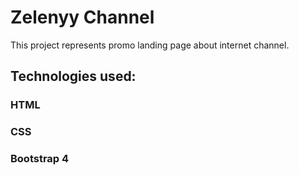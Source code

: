 #  **Zelenyy Channel**
This project represents promo landing page about internet channel.

## Technologies used:
### HTML
### CSS
### Bootstrap 4



